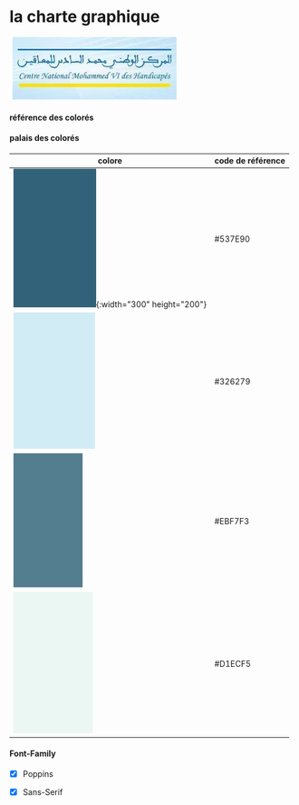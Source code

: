 # la charte graphique 

![referance](./image/CNMH%20logo.png) <br>
#### référence des colorés



#### palais des colorés



| colore | code de référence |
|---|---|
| ![colore image](./image/colore1.png){:width="300" height="200"}  |  #537E90 |
| ![colore image](./image/colore2.png)  |  #326279 |
| ![colore image](./image/colore3.png)  |  #EBF7F3 |
| ![colore image](./image/color4.png)   |  #D1ECF5 |


#### Font-Family
- [x] Poppins
- [x] Sans-Serif


